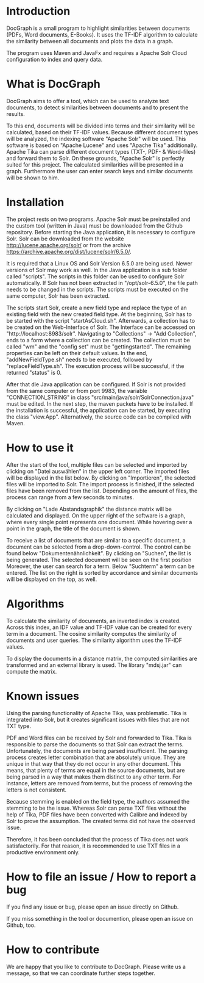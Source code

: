 # Introduction

DocGraph is a small program to highlight similarities between documents (PDFs, Word documents, E-Books).
It uses the TF-IDF algorithm to calculate the similarity between all documents and plots the data in a graph.

The program uses Maven and JavaFx and requires a Apache Solr Cloud configuration to index and query data.

# What is DocGraph
DocGraph aims to offer a tool, which can be used to analyze text documents, to detect similarities
between documents and to present the results.

To this end, documents will be divided into terms and their similarity will be calculated, based
on their TF-IDF values. Because different document types will be analyzed, the indexing software
"Apache Solr" will be used. This software is based on "Apache Lucene" and uses "Apache Tika"
additionally. Apache Tika can parse different document types (TXT-, PDF- & Word-files) and
forward them to Solr. On these grounds, "Apache Solr" is perfectly suited for this project. The
calculated similarities will be presented in a graph. Furthermore the user can enter search keys and
similar documents will be shown to him.


# Installation
The project rests on two programs. Apache Solr must be preinstalled and the custom tool (written in
Java) must be downloaded from the Github repository. Before starting the Java application, it is
necessary to configure Solr. Solr can be downloaded from the website http://lucene.apache.org/solr/
or from the archive https://archive.apache.org/dist/lucene/solr/6.5.0/.

It is required that a Linux OS and Solr Version 6.5.0 are being used. Newer versions of Solr may
work as well. In the Java application is a sub folder called "scripts". The scripts in this folder can be
used to configure Solr automatically. If Solr has not been extracted in "/opt/solr-6.5.0", the file path
needs to be changed in the scripts. The scripts must be executed on the same computer, Solr has
been extracted.

The scripts start Solr, create a new field type and replace the type of an existing field with the new
created field type. At the beginning, Solr has to be started with the script "startAsCloud.sh".
Afterwards, a collection has to be created on the Web-Interface of Solr. The Interface can be
accessed on "http://localhost:8983/solr". Navigating to "Collections" → "Add Collection", ends to
a form where a collection can be created. The collection must be called "wm" and the "config set"
must be "gettingstarted". The remaining properties can be left on their default values. In the end,
"addNewFieldType.sh" needs to be executed, followed by "replaceFieldType.sh". The execution
process will be successful, if the returned "status" is 0.

After that die Java application can be configured. If Solr is not provided from the same computer or
from port 9983, the variable "CONNECTION_STRING" in class "src/main/java/solr/SolrConnection.java" must be edited. In the next step, the maven packets have to be installed. If the installation is successful, the application can be started, by executing the class "view.App". Alternatively, the source code can be compiled with Maven.


# How to use it
After the start of the tool, multiple files can be selected and imported by clicking on "Datei
auswählen" in the upper left corner. The imported files will be displayed in the list below. By
clicking on "Importieren", the selected files will be imported to Solr. The import process is finished,
if the selected files have been removed from the list. Depending on the amount of files, the process
can range from a few seconds to minutes.

By clicking on "Lade Abstandsgraphik" the distance matrix will be calculated and displayed. On the
upper right of the software is a graph, where every single point represents one document. While
hovering over a point in the graph, the title of the document is shown.

To receive a list of documents that are similar to a specific document, a document can be selected
from a drop-down-control. The control can be found below "Dokumentenähnlichkeit". By clicking
on "Suchen", the list is being generated. The selected document will be seen on the first position
Moreover, the user can search for a term. Below "Suchterm" a term can be entered. The list on the
right is sorted by accordance and similar documents will be displayed on the top, as well.


# Algorithms
To calculate the similarity of documents, an inverted index is created. Across this index, an IDF
value and TF-IDF value can be created for every term in a document. The cosine similarity
computes the similarity of documents and user queries. The similarity algorithm uses the TF-IDF
values.

To display the documents in a distance matrix, the computed similarities are transformed and an
external library is used. The library "mdsj.jar" can compute the matrix.


# Known issues
Using the parsing functionality of Apache Tika, was problematic. Tika is integrated into Solr, but it
creates significant issues with files that are not TXT type.

PDF and Word files can be received by Solr and forwarded to Tika. Tika is responsible to parse the
documents so that Solr can extract the terms. Unfortunately, the documents are being parsed
insufficient. The parsing process creates letter combination that are absolutely unique. They are
unique in that way that they do not occur in any other document. This means, that plenty of terms
are equal in the source documents, but are being parsed in a way that makes them distinct to any
other term. For instance, letters are removed from terms, but the process of removing the letters is
not consistent.

Because stemming is enabled on the field type, the authors assumed the stemming to be the issue.
Whereas Solr can parse TXT files without the help of Tika, PDF files have been converted with
Calibre and indexed by Solr to prove the assumption. The created terms did not have the observed
issue.

Therefore, it has been concluded that the process of Tika does not work satisfactorily. For that
reason, it is recommended to use TXT files in a productive environment only.


# How to file an issue / How to report a bug
If you find any issue or bug, please open an issue directly on Github.

If you miss something in the tool or documention, please open an issue on Github, too.


# How to contribute
We are happy that you like to contribute to DocGraph. Please write us a message, so that we can coordinate further steps together.
